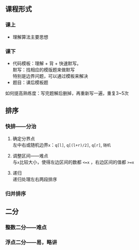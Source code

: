 ## 课程形式
### 课上
- 理解算法主要思想

### 课下
- 代码模板：理解 + 背 + 快速默写。  
 默写：找相应的模版题来做默写  
 特别是边界问题，可以通过模板来解决
- 题目：课后模板题

如何提高熟练度：写完题解后删掉，再重新写一遍，重复3~5次


## 排序
### 快排——分治

1. 确定分界点  
左中右或随机边界`x`：`q[l]`, `q[(l+r)/2]`, `q[r]`, `随机`  

2. 调整区间——难点  
与`x`比较大小，使得左边区间的数都 `<=x` ，右边区间的值都 `>=x`

3. 递归  
递归处理左右两段排序

### 归并排序

## 二分
### 整数二分——难点
### 浮点二分——易，略讲